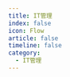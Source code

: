 ```yaml
---
title: IT管理
index: false
icon: Flow
article: false
timeline: false
category:
  - IT管理
---
```


<div class="catalog-display-container">
  <Catalog hideHeading />
</div>
